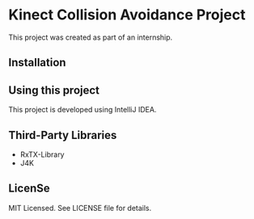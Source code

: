 # Kinect Collision Avoidance Project
This project was created as part of an internship.


## Installation


## Using this project
This project is developed using IntelliJ IDEA.

## Third-Party Libraries
* RxTX-Library
* J4K


## LicenSe
MIT Licensed. See LICENSE file for details.
